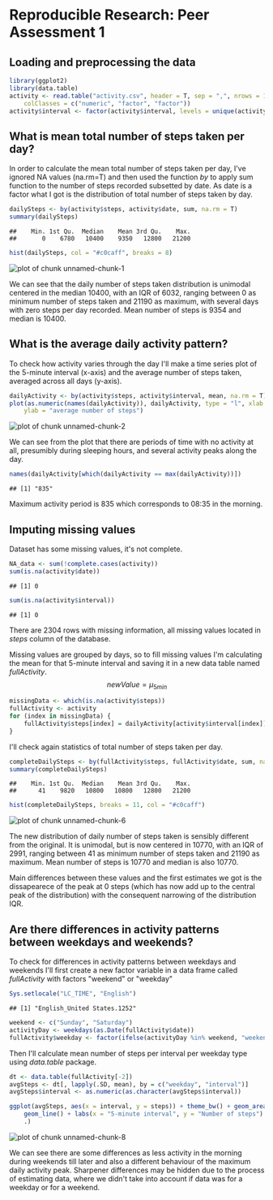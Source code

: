 # Reproducible Research: Peer Assessment 1


## Loading and preprocessing the data

```r
library(ggplot2)
library(data.table)
activity <- read.table("activity.csv", header = T, sep = ",", nrows = 17568, 
    colClasses = c("numeric", "factor", "factor"))
activity$interval <- factor(activity$interval, levels = unique(activity$interval))
```


## What is mean total number of steps taken per day?

In order to calculate the mean total number of steps taken per day, I've ignored NA values (na.rm=T) and then used the function *by* to apply sum function to the number of steps recorded subsetted by date.
As date is a factor what I got is the distribution of total number of steps taken by day.


```r
dailySteps <- by(activity$steps, activity$date, sum, na.rm = T)
summary(dailySteps)
```

```
##    Min. 1st Qu.  Median    Mean 3rd Qu.    Max. 
##       0    6780   10400    9350   12800   21200
```

```r
hist(dailySteps, col = "#c0caff", breaks = 8)
```

![plot of chunk unnamed-chunk-1](figure/unnamed-chunk-1.png) 


We can see that the daily number of steps taken distribution is unimodal centered in the median 10400,  with an IQR of 6032, ranging between 0 as minimum number of steps taken and 21190 as maximum, with several days with zero steps per day recorded. 
Mean number of steps is 9354 and median is 10400.

## What is the average daily activity pattern?
To check how activity varies through the day I'll make a time series plot of the 5-minute interval (x-axis) and the average number of steps taken, averaged across all days (y-axis).

```r
dailyActivity <- by(activity$steps, activity$interval, mean, na.rm = T)
plot(as.numeric(names(dailyActivity)), dailyActivity, type = "l", xlab = "5-minute interval", 
    ylab = "average number of steps")
```

![plot of chunk unnamed-chunk-2](figure/unnamed-chunk-2.png) 

We can see from the plot that there are periods of time with no activity at all, presumibly during sleeping hours, and several activity peaks along the day.

```r
names(dailyActivity[which(dailyActivity == max(dailyActivity))])
```

```
## [1] "835"
```

Maximum activity period is 835 which corresponds to 08:35 in the morning.

## Imputing missing values
Dataset has some missing values, it's not complete.

```r
NA_data <- sum(!complete.cases(activity))
sum(is.na(activity$date))
```

```
## [1] 0
```

```r
sum(is.na(activity$interval))
```

```
## [1] 0
```

There are 2304 rows with missing information, all missing values located in *steps* column of the database.

Missing values are grouped by days, so to fill missing values I'm calculating the mean for that 5-minute interval and saving it in a new data table named *fullActivity*.
$$newValue = \mu _{5min}$$

```r
missingData <- which(is.na(activity$steps))
fullActivity <- activity
for (index in missingData) {
    fullActivity$steps[index] = dailyActivity[activity$interval[index]]
}
```

I'll check again statistics of total number of steps taken per day.

```r
completeDailySteps <- by(fullActivity$steps, fullActivity$date, sum, na.rm = T)
summary(completeDailySteps)
```

```
##    Min. 1st Qu.  Median    Mean 3rd Qu.    Max. 
##      41    9820   10800   10800   12800   21200
```

```r
hist(completeDailySteps, breaks = 11, col = "#c0caff")
```

![plot of chunk unnamed-chunk-6](figure/unnamed-chunk-6.png) 

The new distribution of daily number of steps taken is sensibly different from the original. It is unimodal, but is now centered in 10770,  with an IQR of 2991, ranging between 41 as minimum number of steps taken and 21190 as maximum.
Mean number of steps is 10770 and median is also 10770.

Main differences between these values and the first estimates we got is the dissapearece of the peak at 0 steps (which has now add up to the central peak of the distribution) with the consequent narrowing of the distribution IQR.


## Are there differences in activity patterns between weekdays and weekends?
To check for differences in activity patterns between weekdays and weekends I'll first create a new factor variable in a data frame called *fullActivity* with factors "weekend" or "weekday"

```r
Sys.setlocale("LC_TIME", "English")
```

```
## [1] "English_United States.1252"
```

```r
weekend <- c("Sunday", "Saturday")
activityDay <- weekdays(as.Date(fullActivity$date))
fullActivity$weekday <- factor(ifelse(activityDay %in% weekend, "weekend", "weekday"))
```

Then I'll calculate mean number of steps per interval per weekday type  using *data.table* package.

```r
dt <- data.table(fullActivity[-2])
avgSteps <- dt[, lapply(.SD, mean), by = c("weekday", "interval")]
avgSteps$interval <- as.numeric(as.character(avgSteps$interval))

ggplot(avgSteps, aes(x = interval, y = steps)) + theme_bw() + geom_area(fill = "#c0caff") + 
    geom_line() + labs(x = "5-minute interval", y = "Number of steps") + facet_grid(weekday ~ 
    .)
```

![plot of chunk unnamed-chunk-8](figure/unnamed-chunk-8.png) 


We can see there are some differences as less activity in the morning during weekends till later and also a different behaviour of the maximum daily activity peak.
Sharpener differences may be hidden due to the process of estimating data, where we didn't take into account if data was for a weekday or for a weekend.
